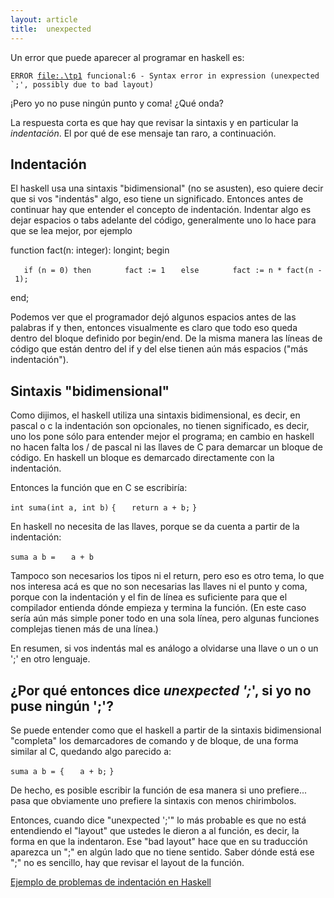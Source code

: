 ```yaml
---
layout: article
title:  unexpected     
---
```


Un error que puede aparecer al programar en haskell es:

`ERROR `[`file:.\tp1`](file:.\tp1)` funcional:6 - Syntax error in expression (unexpected`
`` `;', possibly due to bad layout) ``

¡Pero yo no puse ningún punto y coma! ¿Qué onda?

La respuesta corta es que hay que revisar la sintaxis y en particular la *indentación*. El por qué de ese mensaje tan raro, a continuación.

Indentación
-----------

El haskell usa una sintaxis "bidimensional" (no se asusten), eso quiere decir que si vos "indentás" algo, eso tiene un significado. Entonces antes de continuar hay que entender el concepto de indentación. Indentar algo es dejar espacios o tabs adelante del código, generalmente uno lo hace para que se lea mejor, por ejemplo

function fact(n: integer): longint; begin

`   if (n = 0) then`
`       fact := 1`
`   else`
`       fact := n * fact(n - 1);`

end;

Podemos ver que el programador dejó algunos espacios antes de las palabras if y then, entonces visualmente es claro que todo eso queda dentro del bloque definido por begin/end. De la misma manera las líneas de código que están dentro del if y del else tienen aún más espacios ("más indentación").

Sintaxis "bidimensional"
------------------------

Como dijimos, el haskell utiliza una sintaxis bidimensional, es decir, en pascal o c la indentación son opcionales, no tienen significado, es decir, uno los pone sólo para entender mejor el programa; en cambio en haskell no hacen falta los / de pascal ni las llaves de C para demarcar un bloque de código. En haskell un bloque es demarcado directamente con la indentación.

Entonces la función que en C se escribiría:

`int suma(int a, int b)`
`{`
`   return a + b;`
`}`

En haskell no necesita de las llaves, porque se da cuenta a partir de la indentación:

`suma a b =`
`   a + b`

Tampoco son necesarios los tipos ni el return, pero eso es otro tema, lo que nos interesa acá es que no son necesarias las llaves ni el punto y coma, porque con la indentación y el fin de línea es suficiente para que el compilador entienda dónde empieza y termina la función. (En este caso sería aún más simple poner todo en una sola línea, pero algunas funciones complejas tienen más de una línea.)

En resumen, si vos indentás mal es análogo a olvidarse una llave o un o un ';' en otro lenguaje.

¿Por qué entonces dice *unexpected ';*', si yo no puse ningún ';'?
------------------------------------------------------------------

Se puede entender como que el haskell a partir de la sintaxis bidimensional "completa" los demarcadores de comando y de bloque, de una forma similar al C, quedando algo parecido a:

`suma a b = {`
`   a + b;`
`}`

De hecho, es posible escribir la función de esa manera si uno prefiere... pasa que obviamente uno prefiere la sintaxis con menos chirimbolos.

Entonces, cuando dice "unexpected ';'" lo más probable es que no está entendiendo el "layout" que ustedes le dieron a al función, es decir, la forma en que la indentaron. Ese "bad layout" hace que en su traducción aparezca un ";" en algún lado que no tiene sentido. Saber dónde está ese ";" no es sencillo, hay que revisar el layout de la función.

[Ejemplo de problemas de indentación en Haskell](http://stackoverflow.com/questions/2223468/haskell-where-indentation-why-must-it-be-indented-past-identifier)

